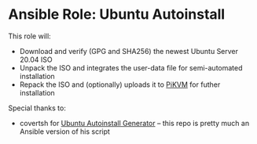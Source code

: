 # Ansible Role: Ubuntu Autoinstall

This role will:
* Download and verify (GPG and SHA256) the newest Ubuntu Server 20.04 ISO
* Unpack the ISO and integrates the user-data file for semi-automated installation
* Repack the ISO and (optionally) uploads it to [PiKVM](https://pikvm.org/) for futher installation

Special thanks to:
* covertsh for [Ubuntu Autoinstall Generator](https://github.com/covertsh/ubuntu-autoinstall-generator) – this repo is pretty much an Ansible version of his script
